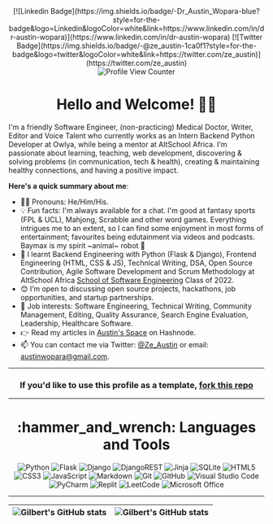 <div align="center">
  [![Linkedin Badge](https://img.shields.io/badge/-Dr_Austin_Wopara-blue?style=for-the-badge&logo=Linkedin&logoColor=white&link=https://www.linkedin.com/in/dr-austin-wopara)](https://www.linkedin.com/in/dr-austin-wopara)
  [![Twitter Badge](https://img.shields.io/badge/-@ze_austin-1ca0f1?style=for-the-badge&logo=twitter&logoColor=white&link=https://twitter.com/ze_austin)](https://twitter.com/ze_austin)
</div>
 
<div align="center">
  <img src="https://komarev.com/ghpvc/?username=Ze-Austin&style=plastic&color=blue" alt="Profile View Counter"/>
</div>

<h1 align="center">
  Hello and Welcome! 👋🏾
</h1>

I'm a friendly Software Engineer, (non-practicing) Medical Doctor, Writer, Editor and Voice Talent who currently works as an Intern Backend Python Developer at Owlya, while being a mentor at AltSchool Africa. I'm passionate about learning, teaching, web development, discovering & solving problems (in communication, tech & health), creating & maintaining healthy connections, and having a positive impact.

**Here's a quick summary about me**:

- 👨‍💻 Pronouns: He/Him/His.
- 💡 Fun facts: I'm always available for a chat. I'm good at fantasy sports (FPL & UCL), Mahjong, Scrabble and other word games. Everything intrigues me to an extent, so I can find some enjoyment in most forms of entertainment; favourites being edutainment via videos and podcasts. Baymax is my spirit ~animal~ robot 💜 
- 🌱 I learnt Backend Engineering with Python (Flask & Django), Frontend Engineering (HTML, CSS & JS), Technical Writing, DSA, Open Source Contribution, Agile Software Development and Scrum Methodology at AltSchool Africa [School of Software Engineering](https://altschoolafrica.com/schools/engineering) Class of 2022.
- 😊 I’m open to discussing open source projects, hackathons, job opportunities, and startup partnerships.
- 💼 Job interests: Software Engineering, Technical Writing, Community Management, Editing, Quality Assurance, Search Engine Evaluation, Leadership, Healthcare Software.
- 👉 Read my articles in [Austin's Space](https://ze-austin.hashnode.dev) on Hashnode.
- 📫 You can contact me via Twitter: [@Ze_Austin](https://twitter.com/ze_austin) or email: austinwopara@gmail.com.

---

<h3 align="center">
  If you'd like to use this profile as a template, <a href="https://github.com/Ze-Austin/Ze-Austin">fork this repo<a/>
</h3>

---

<h1 align="center">
  :hammer_and_wrench: Languages and Tools
</h1>
 
<div align="center">
  
  ![Python](https://img.shields.io/badge/python-3670A0?style=for-the-badge&logo=python&logoColor=ffdd54)
  ![Flask](https://img.shields.io/badge/flask-%23000.svg?style=for-the-badge&logo=flask&logoColor=white)
  ![Django](https://img.shields.io/badge/django-%23092E20.svg?style=for-the-badge&logo=django&logoColor=white)
  ![DjangoREST](https://img.shields.io/badge/DJANGO-REST-ff1709?style=for-the-badge&logo=django&logoColor=white&color=ff1709&labelColor=gray)
  ![Jinja](https://img.shields.io/badge/jinja-white.svg?style=for-the-badge&logo=jinja&logoColor=black)
  ![SQLite](https://img.shields.io/badge/sqlite-%2307405e.svg?style=for-the-badge&logo=sqlite&logoColor=white)
  ![HTML5](https://img.shields.io/badge/html5-%23E34F26.svg?style=for-the-badge&logo=html5&logoColor=white)
  ![CSS3](https://img.shields.io/badge/css3-%231572B6.svg?style=for-the-badge&logo=css3&logoColor=white)
  ![JavaScript](https://img.shields.io/badge/javascript-%23323330.svg?style=for-the-badge&logo=javascript&logoColor=%23F7DF1E)
  ![Markdown](https://img.shields.io/badge/markdown-%23000000.svg?style=for-the-badge&logo=markdown&logoColor=white)
  ![Git](https://img.shields.io/badge/git-%23F05033.svg?style=for-the-badge&logo=git&logoColor=white)
  ![GitHub](https://img.shields.io/badge/github-%23121011.svg?style=for-the-badge&logo=github&logoColor=white)
  ![Visual Studio Code](https://img.shields.io/badge/Visual%20Studio%20Code-0078d7.svg?style=for-the-badge&logo=visual-studio-code&logoColor=white)
  ![PyCharm](https://img.shields.io/badge/pycharm-143?style=for-the-badge&logo=pycharm&logoColor=black&color=black&labelColor=green)
  ![Replit](https://img.shields.io/badge/Replit-DD1200?style=for-the-badge&logo=Replit&logoColor=white)
  ![LeetCode](https://img.shields.io/badge/LeetCode-000000?style=for-the-badge&logo=LeetCode&logoColor=#d16c06)
  ![Microsoft Office](https://img.shields.io/badge/Microsoft_Office-D83B01?style=for-the-badge&logo=microsoft-office&logoColor=white)

---

| <img align="center" src="https://github-readme-stats.vercel.app/api?username=functionguyy&show_icons=true&include_all_commits=true&hide_border=true" alt="Gilbert's GitHub stats" /> | <img align="center" src="https://github-readme-stats.vercel.app/api/top-langs/?username=functionguyy&langs_count=8&layout=compact&hide_border=true" alt="Gilbert's GitHub stats" />
| ------------- | ------------- |
